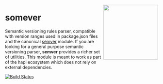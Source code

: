 <a href="http://hapijs.com"><img src="https://github.com/hapijs/assets/blob/master/images/family.svg" width="180px" align="right" /></a>

# somever

Semantic versioning rules parser, compatible with version ranges used in package.json files and the
canonical [semver](https://www.npmjs.com/package/semver) module. If you are looking for a general
purpose semantic versioning parser, **semver** provides a richer set of utilities. This module is
meant to work as part of the hapi ecosystem which does not rely on external dependencies.

[![Build Status](https://secure.travis-ci.org/hapijs/somever.svg?branch=master)](https://travis-ci.org/hapijs/somever)

